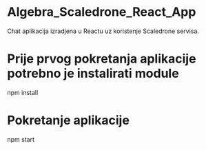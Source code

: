 # Algebra_Scaledrone_React_App
Chat aplikacija izradjena u Reactu uz koristenje Scaledrone servisa.

# Prije prvog pokretanja aplikacije potrebno je instalirati module 
npm install

# Pokretanje aplikacije 
npm start
